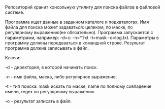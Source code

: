 Репозиторий хранит консольную утилиту для поиска файлов в файловой системе.

Программа ищет данные в заданном каталоге и подкаталогах.
Имя файла для поиска может задаваться: целиком, по маске, по регулярному выражению(не обязательно).
Программа запускается с параметрами, например:  -d=c:  -n=*.?xt -t=mask -o=log.txt. 
Параметры в программу должны передаваться в командной строке. Результат программа должна записывать в файл.

Ключи:

-d - директория, в которой начинать поиск.

-n - имя файла, маска, либо регулярное выражение.

-t - тип поиска: mask искать по маске, name по полному совпадение имени, regex по регулярному выражению.

-o - результат записать в файл.
